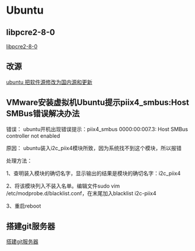 # Ubuntu

## libpcre2-8-0
[libpcre2-8-0](https://packages.ubuntu.com/xenial/libpcre2-8-0)

## 改源
[ubuntu 把软件源修改为国内源和更新](https://www.cnblogs.com/flyinggod/p/7979108.html)


## VMware安装虚拟机Ubuntu提示piix4_smbus:Host SMBus错误解决办法

错误： ubuntu开机出现错误提示：piix4_smbus 0000:00:007.3: Host SMBus controller not enabled

原因： ubuntu装入i2c_piix4模块所致，因为系统找不到这个模块，所以报错

处理方法：

1、查明装入模块的确切名字，显示输出的结果是模块的确切名字：i2c_piix4

2、将该模块列入不装入名单。编辑文件sudo vim /etc/modprobe.d/blacklist.conf，在末尾加入blacklist i2c-piix4

3、重启reboot

## 搭建git服务器

[搭建git服务器](http://www.cnblogs.com/dee0912/p/5815267.html)